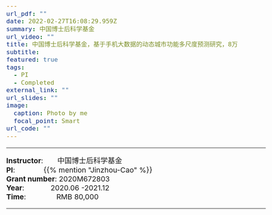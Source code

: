 ```yaml
---
url_pdf: ""
date: 2022-02-27T16:08:29.959Z
summary: 中国博士后科学基金
url_video: ""
title: 中国博士后科学基金，基于手机大数据的动态城市功能多尺度预测研究，8万
subtitle: 
featured: true
tags:
  - PI
  - Completed
external_link: ""
url_slides: ""
image:
  caption: Photo by me
  focal_point: Smart
url_code: ""
---
```


<style type="text/css">
  /* Whole document: */
  body{
    font-size: 14.5pt;
  }
  /* Headers */
  h1,h2,h3,h4,h5,h6{
    font-size: 20pt;
    }
</style>

-----
**Instructor**:       中国博士后科学基金                <br>
**PI**:              {{% mention "Jinzhou-Cao" %}}                 <br>
**Grant number**: 2020M672803             <br>
**Year**:             2020.06 -2021.12  <br>
**Time**:               RMB 80,000                        

-----